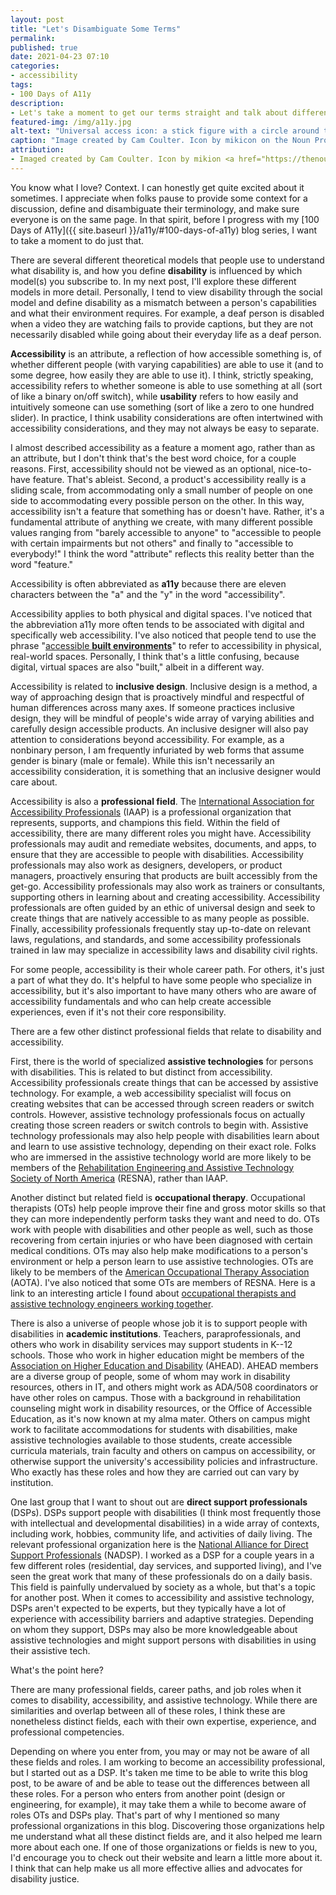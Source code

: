```yaml
---
layout: post
title: "Let's Disambiguate Some Terms"
permalink:
published: true
date: 2021-04-23 07:10
categories:
- accessibility
tags:
- 100 Days of A11y
description:
- Let's take a moment to get our terms straight and talk about different professions that deal with disability and accessibility.
featured-img: /img/a11y.jpg
alt-text: "Universal access icon: a stick figure with a circle around them"
caption: "Image created by Cam Coulter. Icon by mikicon on the Noun Project."
attribution:
- Imaged created by Cam Coulter. Icon by mikion <a href="https://thenounproject.com/icon/975769/">on the Noun Project</a>. 
---
```


You know what I love? Context. I can honestly get quite excited about it sometimes. I appreciate when folks pause to provide some context for a discussion, define and disambiguate their terminology, and make sure everyone is on the same page. In that spirit, before I progress with my [100 Days of A11y]({{ site.baseurl }}/a11y/#100-days-of-a11y) blog series, I want to take a moment to do just that.

There are several different theoretical models that people use to understand what disability is, and how you define **disability** is influenced by which model(s) you subscribe to. In my next post, I'll explore these different models in more detail. Personally, I tend to view disability through the social model and define disability as a mismatch between a person's capabilities and what their environment requires. For example, a deaf person is disabled when a video they are watching fails to provide captions, but they are not necessarily disabled while going about their everyday life as a deaf person.

**Accessibility** is an attribute, a reflection of how accessible something is, of whether different people (with varying capabilities) are able to use it (and to some degree, how easily they are able to use it). I think, strictly speaking, accessibility refers to whether someone is able to use something at all (sort of like a binary on/off switch), while **usability** refers to how easily and intuitively someone can use something (sort of like a zero to one hundred slider). In practice, I think usability considerations are often intertwined with accessibility considerations, and they may not always be easy to separate.

I almost described accessibility as a feature a moment ago, rather than as an attribute, but I don't think that's the best word choice, for a couple reasons. First, accessibility should not be viewed as an optional, nice-to-have feature. That's ableist. Second, a product's accessibility really is a sliding scale, from accommodating only a small number of people on one side to accommodating every possible person on the other. In this way, accessibility isn't a feature that something has or doesn't have. Rather, it's a fundamental attribute of anything we create, with many different possible values ranging from "barely accessible to anyone" to "accessible to people with certain impairments but not others" and finally to "accessible to everybody!" I think the word "attribute" reflects this reality better than the word "feature."

Accessibility is often abbreviated as **a11y** because there are eleven characters between the "a" and the "y" in the word "accessibility".

Accessibility applies to both physical and digital spaces. I've noticed that the abbreviation a11y more often tends to be associated with digital and specifically web accessibility. I've also noticed that people tend to use the phrase "[accessible **built environments**](https://www.accessibilityassociation.org/prepareforcpabe)" to refer to accessibility in physical, real-world spaces. Personally, I think that's a little confusing, because digital, virtual spaces are also "built," albeit in a different way.

Accessibility is related to **inclusive design**. Inclusive design is a method, a way of approaching design that is proactively mindful and respectful of human differences across many axes. If someone practices inclusive design, they will be mindful of people's wide array of varying abilities and carefully design accessible products. An inclusive designer will also pay attention to considerations beyond accessibility. For example, as a nonbinary person, I am frequently infuriated by web forms that assume gender is binary (male or female). While this isn't necessarily an accessibility consideration, it is something that an inclusive designer would care about.

Accessibility is also a **professional field**. The [International Association for Accessibility Professionals](https://www.accessibilityassociation.org/) (IAAP) is a professional organization that represents, supports, and champions this field. Within the field of accessibility, there are many different roles you might have. Accessibility professionals may audit and remediate websites, documents, and apps, to ensure that they are accessible to people with disabilities. Accessibility professionals may also work as designers, developers, or product managers, proactively ensuring that products are built accessibly from the get-go. Accessibility professionals may also work as trainers or consultants, supporting others in learning about and creating accessibility. Accessibility professionals are often guided by an ethic of universal design and seek to create things that are natively accessible to as many people as possible. Finally, accessibility professionals frequently stay up-to-date on relevant laws, regulations, and standards, and some accessibility professionals trained in law may specialize in accessibility laws and disability civil rights.

For some people, accessibility is their whole career path. For others, it's just a part of what they do. It's helpful to have some people who specialize in accessibility, but it's also important to have many others who are aware of accessibility fundamentals and who can help create accessible experiences, even if it's not their core responsibility.

There are a few other distinct professional fields that relate to disability and accessibility.

First, there is the world of specialized **assistive technologies** for persons with disabilities. This is related to but distinct from accessibility. Accessibility professionals create things that can be accessed by assistive technology. For example, a web accessibility specialist will focus on creating websites that can be accessed through screen readers or switch controls. However, assistive technology professionals focus on actually creating those screen readers or switch controls to begin with. Assistive technology professionals may also help people with disabilities learn about and learn to use assistive technology, depending on their exact role. Folks who are immersed in the assistive technology world are more likely to be members of the [Rehabilitation Engineering and Assistive Technology Society of North America](https://www.resna.org/) (RESNA), rather than IAAP.

Another distinct but related field is **occupational therapy**. Occupational therapists (OTs) help people improve their fine and gross motor skills so that they can more independently perform tasks they want and need to do. OTs work with people with disabilities and other people as well, such as those recovering from certain injuries or who have been diagnosed with certain medical conditions. OTs may also help make modifications to a person's environment or help a person learn to use assistive technologies. OTs are likely to be members of the [American Occupational Therapy Association](https://www.aota.org/) (AOTA). I've also noticed that some OTs are members of RESNA. Here is a link to an interesting article I found about [occupational therapists and assistive technology engineers working together](https://journals.sagepub.com/doi/10.1177/0008417416638842).

There is also a universe of people whose job it is to support people with disabilities in **academic institutions**. Teachers, paraprofessionals, and others who work in disability services may support students in K--12 schools. Those who work in higher education might be members of the [Association on Higher Education and Disability](https://www.ahead.org) (AHEAD). AHEAD members are a diverse group of people, some of whom may work in disability resources, others in IT, and others might work as ADA/508 coordinators or have other roles on campus. Those with a background in rehabilitation counseling might work in disability resources, or the Office of Accessible Education, as it's now known at my alma mater. Others on campus might work to facilitate accommodations for students with disabilities, make assistive technologies available to those students, create accessible curricula materials, train faculty and others on campus on accessibility, or otherwise support the university's accessibility policies and infrastructure. Who exactly has these roles and how they are carried out can vary by institution.

One last group that I want to shout out are **direct support professionals** (DSPs). DSPs support people with disabilities (I think most frequently those with intellectual and developmental disabilities) in a wide array of contexts, including work, hobbies, community life, and activities of daily living. The relevant professional organization here is the [National Alliance for Direct Support Professionals](https://nadsp.org/) (NADSP). I worked as a DSP for a couple years in a few different roles (residential, day services, and supported living), and I've seen the great work that many of these professionals do on a daily basis. This field is painfully undervalued by society as a whole, but that's a topic for another post. When it comes to accessibility and assistive technology, DSPs aren't expected to be experts, but they typically have a lot of experience with accessibility barriers and adaptive strategies. Depending on whom they support, DSPs may also be more knowledgeable about assistive technologies and might support persons with disabilities in using their assistive tech.

What's the point here?

There are many professional fields, career paths, and job roles when it comes to disability, accessibility, and assistive technology. While there are similarities and overlap between all of these roles, I think these are nonetheless distinct fields, each with their own expertise, experience, and professional competencies.

Depending on where you enter from, you may or may not be aware of all these fields and roles. I am working to become an accessibility professional, but I started out as a DSP. It's taken me time to be able to write this blog post, to be aware of and be able to tease out the differences between all these roles. For a person who enters from another point (design or engineering, for example), it may take them a while to become aware of roles OTs and DSPs play. That's part of why I mentioned so many professional organizations in this blog. Discovering those organizations help me understand what all these distinct fields are, and it also helped me learn more about each one. If one of those organizations or fields is new to you, I'd encourage you to check out their website and learn a little more about it. I think that can help make us all more effective allies and advocates for disability justice.
